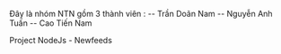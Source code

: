 
Đây là nhóm NTN
gồm 3 thành viên :
   --   Trần Doãn Nam
   --   Nguyễn Anh Tuấn
   --   Cao Tiến Nam
   
Project NodeJs - Newfeeds
